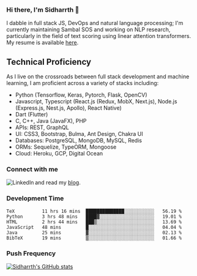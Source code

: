### Hi there, I'm Sidharrth 👋

I dabble in full stack JS, DevOps and natural language processing; I'm currently maintaining Sambal SOS and working on NLP research, particularly in the field of text scoring using linear attention transformers. My resume is available [here](https://mathsforgeeks.org/assets/resume.pdf).

## Technical Proficiency
As I live on the crossroads between full stack development and machine learning, I am proficient across a variety of stacks including:
- Python (Tensorflow, Keras, Pytorch, Flask, OpenCV)
- Javascript, Typescript (React.js (Redux, MobX, Next.js), Node.js (Express.js, Nest.js, Apollo), React Native)
- Dart (Flutter)
- C, C++, Java (JavaFX), PHP
- APIs: REST, GraphQL
- UI: CSS3, Bootstrap, Bulma, Ant Design, Chakra UI
- Databases: PostgreSQL, MongoDB, MySQL, Redis
- ORMs: Sequelize, TypeORM, Mongoose
- Cloud: Heroku, GCP, Digital Ocean

### Connect with me

[<img align="left" alt="LinkedIn" src="https://img.shields.io/badge/linkedin-%230077B5.svg?&style=for-the-badge&logo=linkedin&logoColor=white" />][linkedin]
and read my [blog].


### Development Time
<!--START_SECTION:waka-->

```text
TeX          11 hrs 16 mins  ██████████████░░░░░░░░░░░   56.19 %
Python       3 hrs 48 mins   ████▓░░░░░░░░░░░░░░░░░░░░   19.01 %
HTML         2 hrs 44 mins   ███▒░░░░░░░░░░░░░░░░░░░░░   13.69 %
JavaScript   48 mins         █░░░░░░░░░░░░░░░░░░░░░░░░   04.04 %
Java         25 mins         ▓░░░░░░░░░░░░░░░░░░░░░░░░   02.13 %
BibTeX       19 mins         ▒░░░░░░░░░░░░░░░░░░░░░░░░   01.66 %
```

<!--END_SECTION:waka-->

### Push Frequency
[![Sidharrth's GitHub stats](https://github-readme-stats.vercel.app/api?username=sidharrth2002&show_icons=true)](https://github.com/sidharrth2002/github-readme-stats)

[site]: http://mathsforgeeks.org/
[blog]: https://mathsforgeeks.org/blog
[linkedin]: https://www.linkedin.com/in/sidharrth-nagappan/
